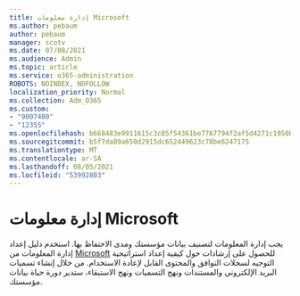 ```yaml
---
title: إدارة معلومات Microsoft
ms.author: pebaum
author: pebaum
manager: scotv
ms.date: 07/08/2021
ms.audience: Admin
ms.topic: article
ms.service: o365-administration
ROBOTS: NOINDEX, NOFOLLOW
localization_priority: Normal
ms.collection: Adm_O365
ms.custom:
- "9007400"
- "12355"
ms.openlocfilehash: b668483e9911615c3c85f54361be7767794f2af5d4271c1950b01b401a2e2ef2
ms.sourcegitcommit: b5f7da89a650d2915dc652449623c78be6247175
ms.translationtype: MT
ms.contentlocale: ar-SA
ms.lasthandoff: 08/05/2021
ms.locfileid: "53992803"
---
```

# <a name="microsoft-information-governance"></a>إدارة معلومات Microsoft

يجب إدارة المعلومات لتصنيف بيانات مؤسستك ومدى الاحتفاظ بها. استخدم دليل إعداد إدارة المعلومات من [Microsoft](https://admin.microsoft.com/AdminPortal/Home#/modernonboarding/migsetupguide) للحصول على إرشادات حول كيفية إعداد استراتيجية التوجيه لسجلات التوافق والمحتوى القابل لإعادة الاستخدام. من خلال إنشاء تسميات البريد الإلكتروني والمستندات ونهج التسميات ونهج الاستبقاء، ستدير دورة حياة بيانات مؤسستك.

